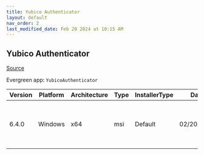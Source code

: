 ```yaml
---
title: Yubico Authenticator
layout: default
nav_order: 2
last_modified_date: Feb 20 2024 at 10:15 AM
---
```


## Yubico Authenticator

[Source](https://github.com/Yubico/yubioath-flutter/)

Evergreen app: `YubicoAuthenticator`

| Version | Platform | Architecture | Type | InstallerType | Date       | Size     | URI                                                                                                                                                                                                                |
| ------- | -------- | ------------ | ---- | ------------- | ---------- | -------- | ------------------------------------------------------------------------------------------------------------------------------------------------------------------------------------------------------------------ |
| 6.4.0   | Windows  | x64          | msi  | Default       | 02/20/2024 | 36618240 | [https://github.com/Yubico/yubioath-flutter/releases/download/6.4.0/yubico-authenticator-6.4.0-win64.msi](https://github.com/Yubico/yubioath-flutter/releases/download/6.4.0/yubico-authenticator-6.4.0-win64.msi) |
